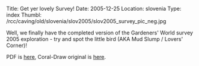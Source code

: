 Title: Get yer lovely Survey!
Date: 2005-12-25
Location: slovenia
Type: index
Thumbl: /rcc/caving/old/slovenia/slov2005/slov2005_survey_pic_neg.jpg

Well, we finally have the completed version of the Gardeners' World survey 2005 exploration - try and spot the little bird (AKA Mud Slump / Lovers' Corner)!

PDF is <a href="/caving/old/slovenia/slov2005/GW2005_20051220cdr.pdf">here</a>, Coral-Draw original is <a href="/caving/old/slovenia/slov2005/GW2005_20051220cdr.cdr">here</a>.
